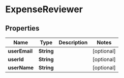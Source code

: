 

# ExpenseReviewer


## Properties

| Name | Type | Description | Notes |
|------------ | ------------- | ------------- | -------------|
|**userEmail** | **String** |  |  [optional] |
|**userId** | **String** |  |  [optional] |
|**userName** | **String** |  |  [optional] |



